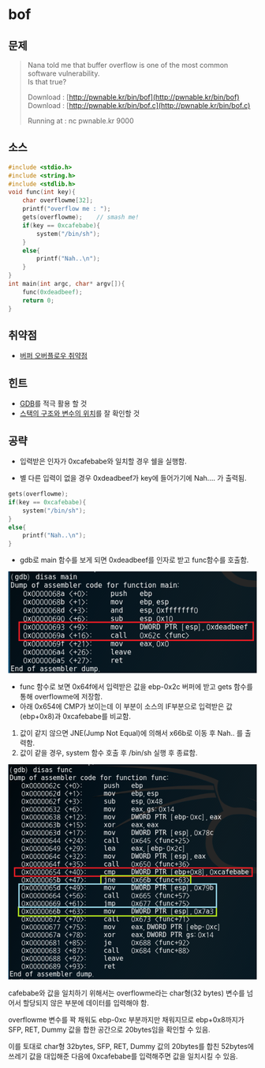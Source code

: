 # bof

## 문제

> Nana told me that buffer overflow is one of the most common software vulnerability.  
> Is that true?
>
> Download : [http://pwnable.kr/bin/bof](http://pwnable.kr/bin/bof)  
> Download : [http://pwnable.kr/bin/bof.c](http://pwnable.kr/bin/bof.c)
>
> Running at : nc pwnable.kr 9000

## 소스

```c
#include <stdio.h>
#include <string.h>
#include <stdlib.h>
void func(int key){
    char overflowme[32];
    printf("overflow me : ");
    gets(overflowme);    // smash me!
    if(key == 0xcafebabe){
        system("/bin/sh");
    }
    else{
        printf("Nah..\n");
    }
}
int main(int argc, char* argv[]){
    func(0xdeadbeef);
    return 0;
}
```

## 취약점

* [버퍼 오버플로우 취약점](/system/Overflow.md) 

## 힌트

* [GDB](/tools/gdb.md)를 적극 활용 할 것
* [스택의 구조와 변수의 위치](/system.md)를 잘 확인할 것

## 공략

* 입력받은 인자가 0xcafebabe와 일치할 경우 쉘을 실행함.

* 별 다른 입력이 없을 경우 0xdeadbeef가 key에 들어가기에 Nah.... 가 출력됨.

```c
gets(overflowme);
if(key == 0xcafebabe){
    system("/bin/sh");
}
else{
    printf("Nah..\n");
}
```



* gdb로 main 함수를 보게 되면 0xdeadbeef를 인자로 받고 func함수를 호출함.

![](/assets/main.PNG)



* func 함수로 보면 0x64f에서 입력받은 값을 ebp-0x2c 버퍼에 받고 gets 함수를 통해 overflowme에 저장함.
* 아래 0x654에 CMP가 보이는데 이 부분이 소스의 IF부분으로 입력받은 값\(ebp+0x8\)과 0xcafebabe를 비교함.

1.  값이 같지 않으면 JNE\(Jump Not Equal\)에 의해서 x66b로 이동 후 Nah.. 를 출력함.
2.  값이 같을 경우,  system 함수 호출 후 /bin/sh 실행 후 종료함.

![](/assets/func.PNG)



cafebabe와 값을 일치하기 위해서는 overflowme라는 char형\(32 bytes\) 변수를 넘어서 할당되지 않은 부분에 데이터를 입력해야 함.

overflowme 변수를 꽉 채워도 ebp-0xc 부분까지만 채워지므로 ebp+0x8까지가 SFP, RET, Dummy 값을 합한 공간으로 20bytes임을 확인할 수 있음.



이를 토대로 char형 32bytes, SFP, RET, Dummy 값의 20bytes를 합친 52bytes에 쓰레기 값을 대입해준 다음에 0xcafebabe를 입력해주면 값을 일치시킬 수 있음.





